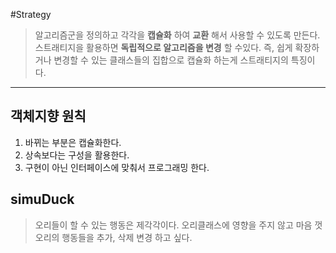 #Strategy
> 알고리즘군을 정의하고 각각을 **캡슐화** 하여 **교환** 해서 사용할 수 있도록 만든다.
스트래티지을 활용하면 **독립적으로 알고리즘을 변경** 할 수있다.
즉, 쉽게 확장하거나 변경할 수 있는 클래스들의 집합으로 캡슐화 하는게 스트래티지의 특징이다.

---
## 객체지향 원칙
1. 바뀌는 부분은 캡슐화한다.
2. 상속보다는 구성을 활용한다.
3. 구현이 아닌 인터페이스에 맞춰서 프로그래밍 한다.

## simuDuck
> 오리들이 할 수 있는 행동은 제각각이다.
  오리클래스에 영향을 주지 않고 마음 껏 오리의 행동들을 추가, 삭제 변경 하고 싶다.
